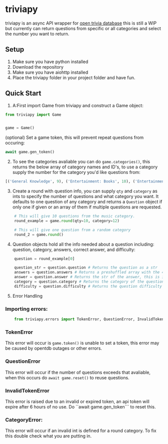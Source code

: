 # triviapy
triviapy is an async API wrapper for [open trivia database](https://opentdb.com/) this is still a WIP but currently can return questions from specific or all categories and select the number you want to return.


## Setup
1. Make sure you have python installed
2. Download the repository
3. Make sure you have aiohttp installed
4. Place the triviapy folder in your project folder and have fun.


## Quick Start

1. A:First import Game from triviapy and construct a Game object:
```python
from triviapy import Game


game = Game()
```

(optional) Set a game token, this will prevent repeat questions from occuring:
```python
await game.gen_token()
```

2. To see the categories avaliable you can do ``game.categories()``, this returns the below array of category names and ID's,
to use a category supply the number for the category you'd like questions from:
```python
[('General Knowledge', 9), ('Entertainment: Books', 10), ('Entertainment: Film', 11), ('Entertainment: Music', 12), ('Entertainment: Musicals & Theatres', 13), ('Entertainment: Television', 14), ('Entertainment: Video Games', 15), ('Entertainment: Board Games', 16), ('Science & Nature', 17), ('Science: Computers', 18), ('Science: Mathematics', 19), ('Mythology', 20), ('Sports', 21), ('Geography', 22), ('History', 23), ('Politics', 24), ('Art', 25), ('Celebrities', 26), ('Animals', 27), ('Vehicles', 28), ('Entertainment: Comics', 29), ('Science: Gadgets', 30), ('Entertainment: Japanese Anime & Manga', 31), ('Entertainment: Cartoon & Animations', 32)]
```

3. Create a round with question info, you can supply ``qty`` and ``category`` as ints to specify the number of questions and what category you want. It defaults to one question of any category and returns a ``Question`` object if only one if given or an array of them if multiple questions are requested. 
```python
    # This will give 10 questions from the music category.
    round_example = game.round(qty=10, category=12)

    # This will give one question from a random category
    round_2 = game.round()

```

4. Question objects hold all the info needed about a question including: question, category, answers, correct answer, and difficulty:
```python
    question = round_example[0]

    question_str = question.question # Returns the question as a str
    answers = question.answers # Returns a preshuffled array with the 4 multiple choice answer posibilities
    answer = question.answer # Returns the str of the answer, this is included in the answers array as well in the same str format.
    category = question.category # Returns the category of the question as a str
    difficulty = question.difficulty # Returns the question difficulty (Easy, Medium or Hard)

```

5. Error Handling
### Importing errors:
```python
    from triviapy.errors import TokenError, QuestionError, InvalidTokenError, CategoryError
```

### TokenError
This error will occur is ``game.token()`` is unable to set a token, this error may be caused by opentdb outages or other errors.

### QuestionError
This error will occur if the number of questions exceeds that avaliable, when this occurs do ``await game.reset()`` to reuse questions.


### InvalidTokenError
This error is raised due to an invalid or expired token, an api token will expire after 6 hours of no use. Do ``await game.gen_token``` to reset this.

### CategoryError:
This error will occur if an invalid int is defined for a round category. To fix this double check what you are putting in.

